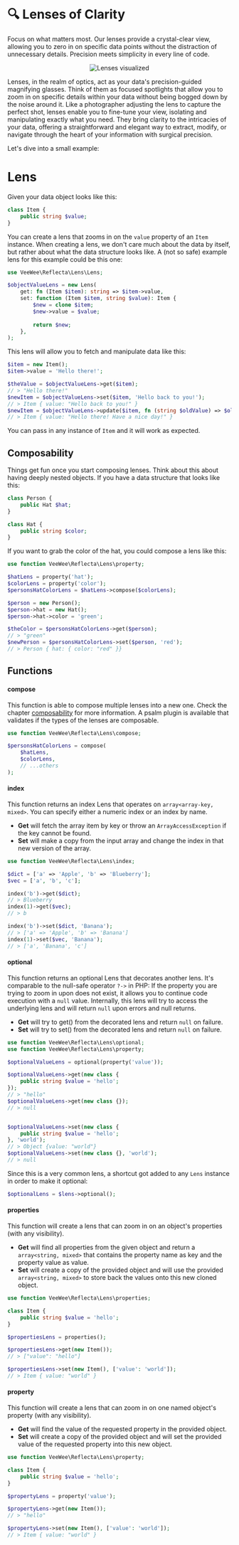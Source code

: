 # 🔍 Lenses of Clarity

Focus on what matters most.
Our lenses provide a crystal-clear view, allowing you to zero in on specific data points without the distraction of unnecessary details.
Precision meets simplicity in every line of code.

<div align="center">
    <img src="./assets/lens.png" alt="Lenses visualized" align="center" />
</div>

Lenses, in the realm of optics, act as your data's precision-guided magnifying glasses.
Think of them as focused spotlights that allow you to zoom in on specific details within your data without being bogged down by the noise around it.
Like a photographer adjusting the lens to capture the perfect shot, lenses enable you to fine-tune your view, isolating and manipulating exactly what you need.
They bring clarity to the intricacies of your data, offering a straightforward and elegant way to extract, modify, or navigate through the heart of your information with surgical precision.

Let's dive into a small example:

# Lens

Given your data object looks like this:

```php
class Item {
    public string $value;
}
```

You can create a lens that zooms in on the `value` property of an `Item` instance.
When creating a lens, we don't care much about the data by itself, but rather about what the data structure looks like.
A (not so safe) example lens for this example could be this one:

```php
use VeeWee\Reflecta\Lens\Lens;

$objectValueLens = new Lens(
    get: fn (Item $item): string => $item->value,
    set: function (Item $item, string $value): Item {
        $new = clone $item;
        $new->value = $value;
        
        return $new;
    },
);
```

This lens will allow you to fetch and manipulate data like this:

```php
$item = new Item();
$item->value = 'Hello there!';

$theValue = $objectValueLens->get($item);
// > "Hello there!"
$newItem = $objectValueLens->set($item, 'Hello back to you!');
// > Item { value: "Hello back to you!" }
$newItem = $objectValueLens->update($item, fn (string $oldValue) => $oldValue . ' Have a nice day!');
// > Item { value: "Hello there! Have a nice day!" }
```

You can pass in any instance of `Item` and it will work as expected.


## Composability

Things get fun once you start composing lenses.
Think about this about having deeply nested objects.
If you have a data structure that looks like this:

```php
class Person {
    public Hat $hat;
}

class Hat {
    public string $color;
}
```

If you want to grab the color of the hat, you could compose a lens like this:

```php
use function VeeWee\Reflecta\Lens\property;

$hatLens = property('hat');
$colorLens = property('color');
$personsHatColorLens = $hatLens->compose($colorLens);

$person = new Person();
$person->hat = new Hat();
$person->hat->color = 'green';

$theColor = $personsHatColorLens->get($person);
// > "green"
$newPerson = $personsHatColorLens->set($person, 'red');
// > Person { hat: { color: "red" }}
```

## Functions

#### compose

This function is able to compose multiple lenses into a new one.
Check the chapter [composability](#composability) for more information.
A psalm plugin is available that validates if the types of the lenses are composable.

```php
use function VeeWee\Reflecta\Lens\compose;

$personsHatColorLens = compose(
    $hatLens,
    $colorLens,
    // ...others
);
```

#### index

This function returns an index Lens that operates on `array<array-key, mixed>`.
You can specify either a numeric index or an index by name.

* **Get** will fetch the array item by key or throw an `ArrayAccessException` if the key cannot be found.
* **Set** will make a copy from the input array and change the index in that new version of the array.


```php
use function VeeWee\Reflecta\Lens\index;

$dict = ['a' => 'Apple', 'b' => 'Blueberry'];
$vec = ['a', 'b', 'c'];

index('b')->get($dict);
// > Blueberry
index(1)->get($vec);
// > b

index('b')->set($dict, 'Banana');
// > ['a' => 'Apple', 'b' => 'Banana']
index(1)->set($vec, 'Banana');
// > ['a', 'Banana', 'c']
```

#### optional

This function returns an optional Lens that decorates another lens.
It's comparable to the null-safe operator `?->` in PHP:
If the property you are trying to zoom in upon does not exist, it allows you to continue code execution with a `null` value.
Internally, this lens will try to access the underlying lens and will return `null` upon errors and null returns.

* **Get** will try to get() from the decorated lens and return `null` on failure. 
* **Set** will try to set() from the decorated lens and return `null` on failure.

```php
use function VeeWee\Reflecta\Lens\optional;
use function VeeWee\Reflecta\Lens\property;

$optionalValueLens = optional(property('value'));

$optionalValueLens->get(new class {
    public string $value = 'hello';
});
// > "hello"
$optionalValueLens->get(new class {});
// > null


$optionalValueLens->set(new class {
    public string $value = 'hello';
}, 'world');
// > Object {value: "world"}
$optionalValueLens->set(new class {}, 'world');
// > null
```

Since this is a very common lens, a shortcut got added to any `Lens` instance in order to make it optional:

```php
$optionalLens = $lens->optional();
```

#### properties

This function will create a lens that can zoom in on an object's properties (with any visibility).

* **Get** will find all properties from the given object and return a `array<string, mixed>` that contains the property name as key and the property value as value.
* **Set** will create a copy of the provided object and will use the provided `array<string, mixed>` to store back the values onto this new cloned object.

```php
use function VeeWee\Reflecta\Lens\properties;

class Item {
    public string $value = 'hello';
}

$propertiesLens = properties();

$propertiesLens->get(new Item());
// > ["value": "hello"]

$propertiesLens->set(new Item(), ['value': 'world']);
// > Item { value: "world" }
```

#### property

This function will create a lens that can zoom in on one named object's property (with any visibility).

* **Get** will find the value of the requested property in the provided object.
* **Set** will create a copy of the provided object and will set the provided value of the requested property into this new object.

```php
use function VeeWee\Reflecta\Lens\property;

class Item {
    public string $value = 'hello';
}

$propertyLens = property('value');

$propertyLens->get(new Item());
// > "hello"

$propertyLens->set(new Item(), ['value': 'world']);
// > Item { value: "world" }
```

